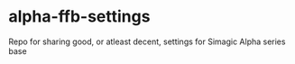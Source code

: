 # alpha-ffb-settings
Repo for sharing good, or atleast decent, settings for Simagic Alpha series base
